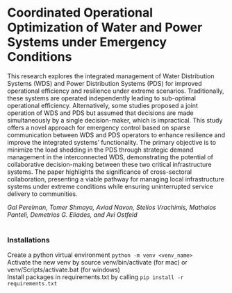 # Coordinated Operational Optimization of Water and Power Systems under Emergency Conditions

This research explores the integrated management of Water Distribution Systems (WDS) and Power Distribution Systems (PDS) for improved operational efficiency and resilience under extreme scenarios. Traditionally, these systems are operated independently leading to sub-optimal operational efficiency. Alternatively, some studies proposed a joint operation of WDS and PDS but assumed that decisions are made simultaneously by a single decision-maker, which is impractical. This study offers a novel approach for emergency control based on sparse communication between WDS and PDS operators to enhance resilience and improve the integrated systems’ functionality. The primary objective is to minimize the load shedding in the PDS through strategic demand management in the interconnected WDS, demonstrating the potential of collaborative decision-making between these two critical infrastructure systems. The paper highlights the significance of cross-sectoral collaboration, presenting a viable pathway for managing local infrastructure systems under extreme conditions while ensuring uninterrupted service delivery to communities.

*Gal Perelman, Tomer Shmaya, Aviad Navon, Stelios Vrachimis, Mathaios Panteli, Demetrios G. Eliades, and  Avi Ostfeld*<br>
<br>


### Installations
Create a python virtual environment `python -m venv <venv_name>`<br>
Activate the new venv by source venv/bin/activate (for mac) or venv/Scripts/activate.bat (for windows)<br>
Install packages in requirements.txt by calling  `pip install -r requirements.txt`
